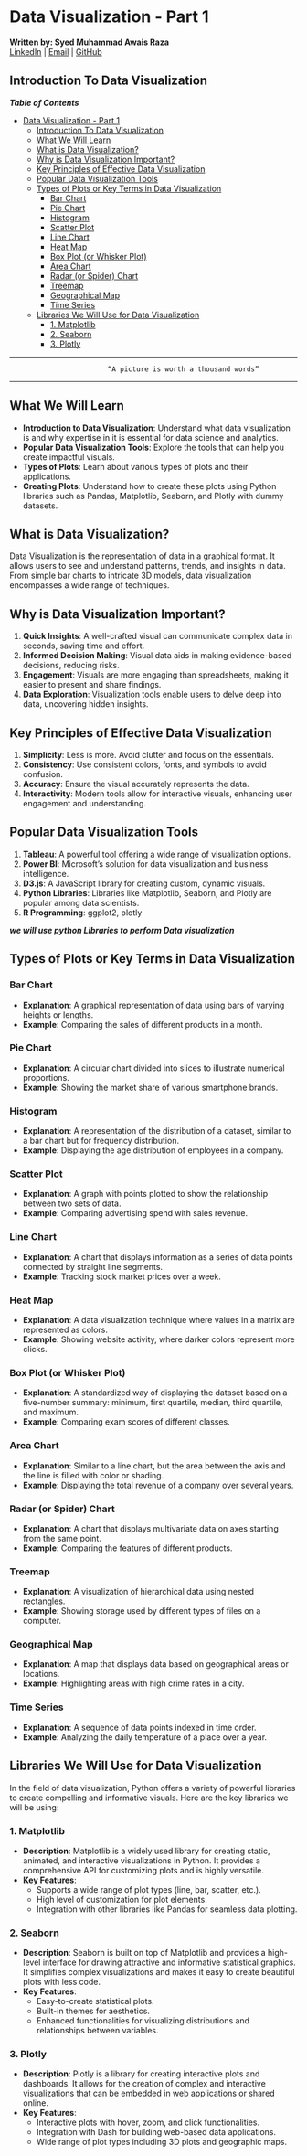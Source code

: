 # Data Visualization - Part 1

**Written by: Syed Muhammad Awais Raza**  
[LinkedIn](https://www.linkedin.com/in/syed-muhammad-awais-raza-905317278/) | [Email](mailto:awaisraza5424@gmail.com) | [GitHub](https://github.com/awai1s)


## Introduction To Data Visualization
***Table of Contents***
- [Data Visualization - Part 1](#data-visualization---part-1)
  - [Introduction To Data Visualization](#introduction-to-data-visualization)
  - [What We Will Learn](#what-we-will-learn)
  - [What is Data Visualization?](#what-is-data-visualization)
  - [Why is Data Visualization Important?](#why-is-data-visualization-important)
  - [Key Principles of Effective Data Visualization](#key-principles-of-effective-data-visualization)
  - [Popular Data Visualization Tools](#popular-data-visualization-tools)
  - [Types of Plots or Key Terms in Data Visualization](#types-of-plots-or-key-terms-in-data-visualization)
    - [Bar Chart](#bar-chart)
    - [Pie Chart](#pie-chart)
    - [Histogram](#histogram)
    - [Scatter Plot](#scatter-plot)
    - [Line Chart](#line-chart)
    - [Heat Map](#heat-map)
    - [Box Plot (or Whisker Plot)](#box-plot-or-whisker-plot)
    - [Area Chart](#area-chart)
    - [Radar (or Spider) Chart](#radar-or-spider-chart)
    - [Treemap](#treemap)
    - [Geographical Map](#geographical-map)
    - [Time Series](#time-series)
  - [Libraries We Will Use for Data Visualization](#libraries-we-will-use-for-data-visualization)
    - [1. Matplotlib](#1-matplotlib)
    - [2. Seaborn](#2-seaborn)
    - [3. Plotly](#3-plotly)

---
                            “A picture is worth a thousand words”
-----------


## What We Will Learn

- **Introduction to Data Visualization**: Understand what data visualization is and why expertise in it is essential for data science and analytics.
- **Popular Data Visualization Tools**: Explore the tools that can help you create impactful visuals.
- **Types of Plots**: Learn about various types of plots and their applications.
- **Creating Plots**: Understand how to create these plots using Python libraries such as Pandas, Matplotlib, Seaborn, and Plotly with dummy datasets.

## What is Data Visualization?

Data Visualization is the representation of data in a graphical format. It allows users to see and understand patterns, trends, and insights in data. From simple bar charts to intricate 3D models, data visualization encompasses a wide range of techniques.

## Why is Data Visualization Important?

1. **Quick Insights**: A well-crafted visual can communicate complex data in seconds, saving time and effort.
2. **Informed Decision Making**: Visual data aids in making evidence-based decisions, reducing risks.
3. **Engagement**: Visuals are more engaging than spreadsheets, making it easier to present and share findings.
4. **Data Exploration**: Visualization tools enable users to delve deep into data, uncovering hidden insights.

## Key Principles of Effective Data Visualization

1. **Simplicity**: Less is more. Avoid clutter and focus on the essentials.
2. **Consistency**: Use consistent colors, fonts, and symbols to avoid confusion.
3. **Accuracy**: Ensure the visual accurately represents the data.
4. **Interactivity**: Modern tools allow for interactive visuals, enhancing user engagement and understanding.

## Popular Data Visualization Tools

1. **Tableau**: A powerful tool offering a wide range of visualization options.
2. **Power BI**: Microsoft’s solution for data visualization and business intelligence.
3. **D3.js**: A JavaScript library for creating custom, dynamic visuals.
4. **Python Libraries**: Libraries like Matplotlib, Seaborn, and Plotly are popular among data scientists.
5. **R Programming**: ggplot2, plotly

***we will use python Libraries to perform Data visualization***
## Types of Plots or Key Terms in Data Visualization


### Bar Chart

- **Explanation**: A graphical representation of data using bars of varying heights or lengths.
- **Example**: Comparing the sales of different products in a month.

### Pie Chart

- **Explanation**: A circular chart divided into slices to illustrate numerical proportions.
- **Example**: Showing the market share of various smartphone brands.

### Histogram

- **Explanation**: A representation of the distribution of a dataset, similar to a bar chart but for frequency distribution.
- **Example**: Displaying the age distribution of employees in a company.

### Scatter Plot

- **Explanation**: A graph with points plotted to show the relationship between two sets of data.
- **Example**: Comparing advertising spend with sales revenue.

### Line Chart

- **Explanation**: A chart that displays information as a series of data points connected by straight line segments.
- **Example**: Tracking stock market prices over a week.

### Heat Map

- **Explanation**: A data visualization technique where values in a matrix are represented as colors.
- **Example**: Showing website activity, where darker colors represent more clicks.

### Box Plot (or Whisker Plot)

- **Explanation**: A standardized way of displaying the dataset based on a five-number summary: minimum, first quartile, median, third quartile, and maximum.
- **Example**: Comparing exam scores of different classes.

### Area Chart

- **Explanation**: Similar to a line chart, but the area between the axis and the line is filled with color or shading.
- **Example**: Displaying the total revenue of a company over several years.

### Radar (or Spider) Chart

- **Explanation**: A chart that displays multivariate data on axes starting from the same point.
- **Example**: Comparing the features of different products.

### Treemap

- **Explanation**: A visualization of hierarchical data using nested rectangles.
- **Example**: Showing storage used by different types of files on a computer.

### Geographical Map

- **Explanation**: A map that displays data based on geographical areas or locations.
- **Example**: Highlighting areas with high crime rates in a city.

### Time Series

- **Explanation**: A sequence of data points indexed in time order.
- **Example**: Analyzing the daily temperature of a place over a year.


## Libraries We Will Use for Data Visualization

In the field of data visualization, Python offers a variety of powerful libraries to create compelling and informative visuals. Here are the key libraries we will be using:

### 1. Matplotlib

- **Description**: Matplotlib is a widely used library for creating static, animated, and interactive visualizations in Python. It provides a comprehensive API for customizing plots and is highly versatile.
- **Key Features**:
  - Supports a wide range of plot types (line, bar, scatter, etc.).
  - High level of customization for plot elements.
  - Integration with other libraries like Pandas for seamless data plotting.

### 2. Seaborn

- **Description**: Seaborn is built on top of Matplotlib and provides a high-level interface for drawing attractive and informative statistical graphics. It simplifies complex visualizations and makes it easy to create beautiful plots with less code.
- **Key Features**:
  - Easy-to-create statistical plots.
  - Built-in themes for aesthetics.
  - Enhanced functionalities for visualizing distributions and relationships between variables.

### 3. Plotly

- **Description**: Plotly is a library for creating interactive plots and dashboards. It allows for the creation of complex and interactive visualizations that can be embedded in web applications or shared online.
- **Key Features**:
  - Interactive plots with hover, zoom, and click functionalities.
  - Integration with Dash for building web-based data applications.
  - Wide range of plot types including 3D plots and geographic maps.
